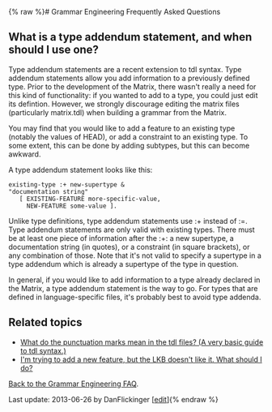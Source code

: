 {% raw %}# Grammar Engineering Frequently Asked Questions

## What is a type addendum statement, and when should I use one?

Type addendum statements are a recent extension to tdl syntax. Type
addendum statements allow you add information to a previously defined
type. Prior to the development of the Matrix, there wasn't really a need
for this kind of functionality: if you wanted to add to a type, you
could just edit its defintion. However, we strongly discourage editing
the matrix files (particularly matrix.tdl) when building a grammar from
the Matrix.

You may find that you would like to add a feature to an existing type
(notably the values of HEAD), or add a constraint to an existing type.
To some extent, this can be done by adding subtypes, but this can become
awkward.

A type addendum statement looks like this:

    existing-type :+ new-supertype & 
    "documentation string"
       [ EXISTING-FEATURE more-specific-value,
         NEW-FEATURE some-value ].

Unlike type definitions, type addendum statements use :+ instead of :=.
Type addendum statements are only valid with existing types. There must
be at least one piece of information after the :+: a new supertype, a
documentation string (in quotes), or a constraint (in square brackets),
or any combination of those. Note that it's not valid to specify a
supertype in a type addendum which is already a supertype of the type in
question.

In general, if you would like to add information to a type already
declared in the Matrix, a type addendum statement is the way to go. For
types that are defined in language-specific files, it's probably best to
avoid type addenda.

## Related topics

- [What do the punctuation marks mean in the tdl files? (A very basic
guide to tdl syntax.)](https://blog.inductorsoftware.com/docsproto/matrix/GeFaqTdlSyntax)
- [I'm trying to add a new feature, but the LKB doesn't like it. What
should I do?](https://blog.inductorsoftware.com/docsproto/matrix/GeFaqTdlSyntax)

[Back to the Grammar Engineering FAQ](/GrammarEngineeringFaq).

Last update: 2013-06-26 by DanFlickinger [[edit](https://github.com/delph-in/docs/wiki/GeFaqTypeAddendum/_edit)]{% endraw %}